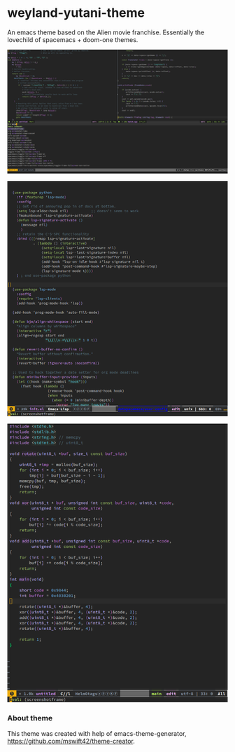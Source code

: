 # weyland-yutani-theme
An emacs theme based on the Alien movie franchise.
Essentially the lovechild of spacemacs + doom-one themes.

![Image of theme](screenshot.png)

![Image of theme](screenshot-elisp.png)

![Image of theme](screenshot-c-lang.png)

### About theme
This theme was created with help of emacs-theme-generator, https://github.com/mswift42/theme-creator.

